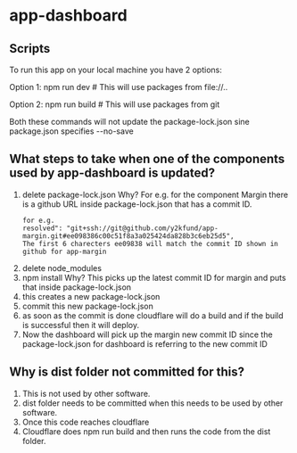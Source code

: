 # app-dashboard

## Scripts
To run this app on your local machine you have 2 options:

Option 1: 
npm run dev       # This will use packages from file://..

Option 2: 
npm run build       # This will use packages from git

Both these commands will not update the package-lock.json sine package.json specifies --no-save

## What steps to take when one of the components used by app-dashboard is updated?
1. delete package-lock.json Why? For e.g. for the component Margin there is a github URL inside package-lock.json that has a commit ID.
   ```
   for e.g.
   resolved": "git+ssh://git@github.com/y2kfund/app-margin.git#ee098386c00c51f8a3a025424da828b3c6eb25d5",
   The first 6 charecters ee09838 will match the commit ID shown in github for app-margin
   ```
3. delete node_modules
4. npm install Why? This picks up the latest commit ID for margin and puts that inside package-lock.json
5. this creates a new package-lock.json
6. commit this new package-lock.json
7. as soon as the commit is done cloudflare will do a build and if the build is successful then it will deploy.
8. Now the dashboard will pick up the margin new commit ID since the package-lock.json for dashboard is referring to the new commit ID

## Why is dist folder not committed for this?
1. This is not used by other software.
2. dist folder needs to be committed when this needs to be used by other software.
3. Once this code reaches cloudflare
4. Cloudflare does npm run build and then runs the code from the dist folder.
